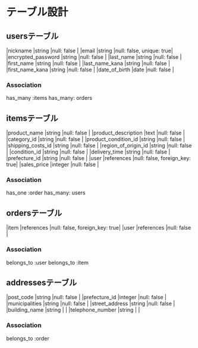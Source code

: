 # テーブル設計

## usersテーブル


|nickname              |string       |null: false              |
|email                 |string       |null: false, unique: true|
|encrypted_password    |string       |null: false              |
|last_name             |string       |null: false              |
|first_name            |string       |null: false              |
|last_name_kana        |string       |null: false              |
|first_name_kana       |string       |null: false              |
|date_of_birth         |date         |null: false              |



### Association
has_many :items
has_many: orders

## itemsテーブル


|product_name          |string       |null: false                   |
|product_description   |text         |null: false                   |
|category_id           |string       |null: false                   |
|product_condition_id  |string       |null: false                   |
|shipping_costs_id     |string       |null: false                   |
|region_of_origin_id   |string       |null: false                   |
|condition_id          |string       |null: false                   |
|delivery_time         |string       |null: false                   |
|prefecture_id         |string       |null: false                   |
|user                  |references   |null: false, foreign_key: true|
|sales_price           |integer      |null: false                   |



### Association
has_one :order
has_many: users

## ordersテーブル
|item                  |references   |null: false, foreign_key: true|
|user                  |references   |null: false                   |

### Association
belongs_to :user
belongs_to :item

## addressesテーブル


|post_code             |string       |null: false                   |
|prefecture_id         |integer      |null: false                   |
|municipalities        |string       |null: false                   |
|street_address        |string       |null: false                   |
|building_name         |string       |                              |
|telephone_number      |string       |                              |

### Association
belongs_to :order